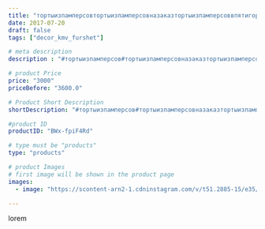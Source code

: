 ```yaml
---
title: "тортыизпамперсовтортыизпамперсовназаказтортыизпамперсоввпятигорске"
date: 2017-07-20
draft: false
tags: ["decor_kmv_furshet"]

# meta description
description : "#тортыизпамперсов#тортыизпамперсовназаказтортыизпамперсоввпятигорске"

# product Price
price: "3000"
priceBefore: "3600.0"

# Product Short Description
shortDescription: "#тортыизпамперсов#тортыизпамперсовназаказтортыизпамперсоввпятигорске"

#product ID
productID: "BWx-fpiF4Rd"

# type must be "products"
type: "products"

# product Images
# first image will be shown in the product page
images:
  - image: "https://scontent-arn2-1.cdninstagram.com/v/t51.2885-15/e35/20213778_285839435218645_2527623807435276288_n.jpg?se=7&tp=1&_nc_ht=scontent-arn2-1.cdninstagram.com&_nc_cat=101&_nc_ohc=1YQMqdVuyuYAX9AMKvx&oh=1b6a2254d7bfbb890c24681d11775b59&oe=607501E3&ig_cache_key=MTU2MzMwNTM5OTQ1NzEyMTM3Mw%3D%3D.2"

---
```

lorem
